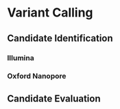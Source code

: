 # Variant Calling

## Candidate Identification

### Illumina

### Oxford Nanopore

## Candidate Evaluation
